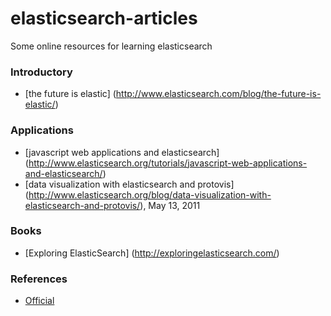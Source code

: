 elasticsearch-articles
======================

Some online resources for learning elasticsearch

### Introductory
- [the future is elastic] (http://www.elasticsearch.com/blog/the-future-is-elastic/)

### Applications
- [javascript web applications and elasticsearch] (http://www.elasticsearch.org/tutorials/javascript-web-applications-and-elasticsearch/)
- [data visualization with elasticsearch and protovis] (http://www.elasticsearch.org/blog/data-visualization-with-elasticsearch-and-protovis/), May 13, 2011

### Books
- [Exploring ElasticSearch] (http://exploringelasticsearch.com/)

### References
- [Official](http://www.elasticsearch.org/guide/en/elasticsearch/reference/current/index.html)